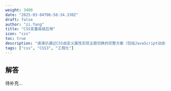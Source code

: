 ```yaml
---
weight: 3400
date: "2025-03-04T06:58:34.330Z"
draft: false
author: "zi.Yang"
title: "CSS变量高级应用"
icon: "css"
toc: true
description: "请演示通过CSS自定义属性实现主题切换的完整方案（包括JavaScript动态修改方法），说明@supports规则进行特性检测的语法，并解释var()函数的回退机制在渐进增强中的应用。"
tags: ["css", "CSS3", "工程化"]
---
```


## 解答

待补充...
